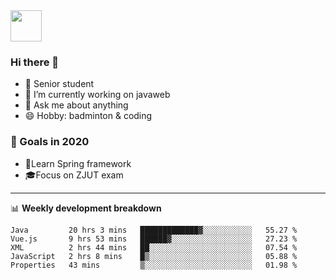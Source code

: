 <img src="https://github.com/egoist/egoist/raw/master/balloon.gif" width="50">

### Hi there 🐏

- 🌱 Senior student
- 🔭 I’m currently working on javaweb
- 💬 Ask me about anything
- 😄 Hobby: badminton & coding

### 🚀 Goals in 2020
+ 🍃Learn Spring framework
+ 🎓Focus on ZJUT exam
-------

📊 **Weekly development breakdown**
<!--START_SECTION:waka-->
```text
Java         20 hrs 3 mins   █████████████▓░░░░░░░░░░░   55.27 % 
Vue.js       9 hrs 53 mins   ██████▓░░░░░░░░░░░░░░░░░░   27.23 % 
XML          2 hrs 44 mins   ██░░░░░░░░░░░░░░░░░░░░░░░   07.54 % 
JavaScript   2 hrs 8 mins    █▒░░░░░░░░░░░░░░░░░░░░░░░   05.88 % 
Properties   43 mins         ▒░░░░░░░░░░░░░░░░░░░░░░░░   01.98 % 
```
<!--END_SECTION:waka-->
